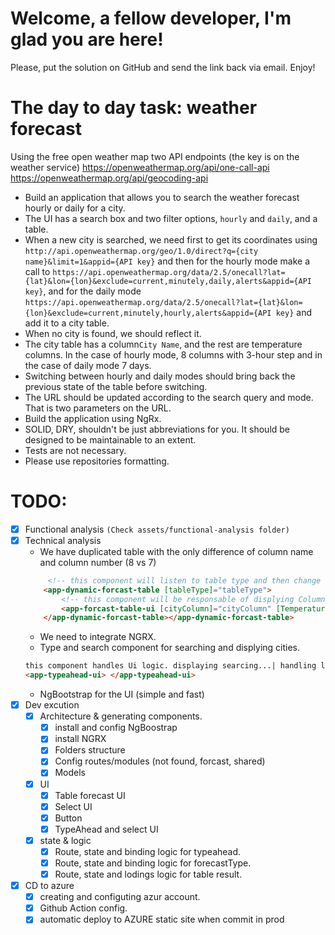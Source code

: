 # Welcome, a fellow developer, I'm glad you are here!

Please, put the solution on GitHub and send the link back via email.
Enjoy!

# The day to day task: weather forecast

Using the free open weather map two API endpoints (the key is on the weather service)
https://openweathermap.org/api/one-call-api
https://openweathermap.org/api/geocoding-api

-   Build an application that allows you to search the weather forecast hourly or daily for a city.
-   The UI has a search box and two filter options, `hourly` and `daily`, and a table.
-   When a new city is searched, we need first to get its coordinates using `http://api.openweathermap.org/geo/1.0/direct?q={city name}&limit=1&appid={API key}` and then for the hourly mode make a call to `https://api.openweathermap.org/data/2.5/onecall?lat={lat}&lon={lon}&exclude=current,minutely,daily,alerts&appid={API key}`, and for the daily mode `https://api.openweathermap.org/data/2.5/onecall?lat={lat}&lon={lon}&exclude=current,minutely,hourly,alerts&appid={API key}` and add it to a city table.
-   When no city is found, we should reflect it.
-   The city table has a column`City Name`, and the rest are temperature columns. In the case of hourly mode, 8 columns with 3-hour step and in the case of daily mode 7 days.
-   Switching between hourly and daily modes should bring back the previous state of the table before switching.
-   The URL should be updated according to the search query and mode. That is two parameters on the URL.
-   Build the application using NgRx.
-   SOLID, DRY, shouldn't be just abbreviations for you. It should be designed to be maintainable to an extent.
-   Tests are not necessary.
-   Please use repositories formatting.

# TODO:

-   [x] Functional analysis `(Check assets/functional-analysis folder)`
-   [x] Technical analysis
    -   We have duplicated table with the only difference of column name and column number (8 vs 7)
    ```html
         <!-- this component will listen to table type and then change columns accordinly -->
        <app-dynamic-forcast-table [tableType]="tableType">
            <!-- this component will be responsable of displying ColumnsTempertaure and CityColumn  -->
            <app-forcast-table-ui [cityColumn]="cityColumn" [TemperaturesColumns]="TempColumns" ></app-forcast-table-ui>
        </app-dynamic-forcast-table></app-dynamic-forcast-table>
    ```
    -   We need to integrate NGRX.
    -   Type and search component for searching and displying cities.
    ```html
    this component handles Ui logic. displaying searcing...| handling list of found results | handling no found city.
    <app-typeahead-ui> </app-typeahead-ui>
    ```
    -   NgBootstrap for the UI (simple and fast)
-   [x] Dev excution
    -   [x] Architecture & generating components.
        -   [x] install and config NgBoostrap
        -   [x] install NGRX
        -   [x] Folders structure
        -   [x] Config routes/modules (not found, forcast, shared)
        -   [x] Models
    -   [x] UI
        -   [x] Table forecast UI
        -   [x] Select UI
        -   [x] Button
        -   [x] TypeAhead and select UI
    -   [x] state & logic
        -   [x] Route, state and binding logic for typeahead.
        -   [x] Route, state and binding logic for forecastType.
        -   [x] Route, state and lodings logic for table result.
-   [x] CD to azure
    -   [x] creating and configuting azur account.
    -   [x] Github Action config.
    -   [x] automatic deploy to AZURE static site when commit in prod
